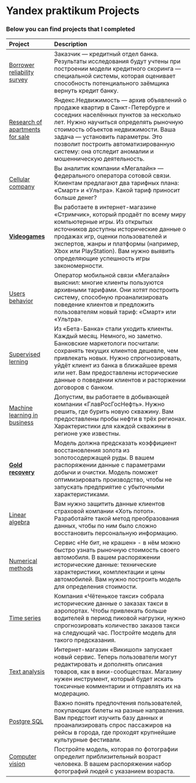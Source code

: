 # Yandex praktikum Projects
### Below you can find projects that I completed 

| Project | Description | 
| :-------| :-----------|
| [Borrower reliability survey](big_cities_music) | Заказчик — кредитный отдел банка.  Результаты исследования будут учтены при построении модели кредитного скоринга — специальной системы, которая оценивает способность потенциального заёмщика вернуть кредит банку. |
| [Research of apartments for sale](https://nbviewer.jupyter.org/github/Danilov-Egor/Portfolio/blob/590b24ed14adc1274dd227c79716ebeafb223969/projects/Research_of_apart_for_sales.ipynb) | Яндекс.Недвижимость — архив объявлений о продаже квартир в Санкт-Петербурге и соседних населённых пунктов за несколько лет. Нужно научиться определять рыночную стоимость объектов недвижимости. Ваша задача — установить параметры. Это позволит построить автоматизированную систему: она отследит аномалии и мошенническую деятельность. |
| [Cellular company](https://github.com/Danilov-Egor/Portfolio/blob/main/projects/cellular.ipynb) |  Вы аналитик компании «Мегалайн» — федерального оператора сотовой связи. Клиентам предлагают два тарифных плана: «Смарт» и «Ультра». Какой тариф приносит больше денег?|
| [**Videogames**](https://nbviewer.jupyter.org/github/Danilov-Egor/Portfolio/blob/a07c452d0378bb4aad6075d6980bdca2d3187fed/projects/Videogames.ipynb) | Вы работаете в интернет-магазине «Стримчик», который продаёт по всему миру компьютерные игры. Из открытых источников доступны исторические данные о продажах игр, оценки пользователей и экспертов, жанры и платформы (например, Xbox или PlayStation). Вам нужно выявить определяющие успешность игры закономерности. |
| [Users behavior](https://github.com/Danilov-Egor/Yandex_data_science/blob/main/projects/users_behavior.ipynb) | Оператор мобильной связи «Мегалайн» выяснил: многие клиенты пользуются архивными тарифами. Они хотят построить систему, способную проанализировать поведение клиентов и предложить пользователям новый тариф: «Смарт» или «Ультра». |
| [Supervised lerning](https://github.com/Danilov-Egor/Yandex_data_science/blob/main/projects/Churn.ipynb) | Из «Бета-Банка» стали уходить клиенты. Каждый месяц. Немного, но заметно. Банковские маркетологи посчитали: сохранять текущих клиентов дешевле, чем привлекать новых. Нужно спрогнозировать, уйдёт клиент из банка в ближайшее время или нет. Вам предоставлены исторические данные о поведении клиентов и расторжении договоров с банком. |
| [Machine learning in business](https://github.com/Danilov-Egor/Yandex_data_science/blob/main/projects/ML_in_business.ipynb) | Допустим, вы работаете в добывающей компании «ГлавРосГосНефть». Нужно решить, где бурить новую скважину. Вам предоставлены пробы нефти в трёх регионах. Характеристики для каждой скважины в регионе уже известны. |
| [**Gold recovery**](https://nbviewer.jupyter.org/github/Danilov-Egor/Yandex_data_science/blob/main/projects/gold_recovery_.ipynb) | Модель должна предсказать коэффициент восстановления золота из золотосодержащей руды. В вашем распоряжении данные с параметрами добычи и очистки. Модель поможет оптимизировать производство, чтобы не запускать предприятие с убыточными характеристиками. |
| [Linear algebra](https://github.com/Danilov-Egor/Yandex_data_science/blob/main/projects/linear%20algebra.ipynb) | Вам нужно защитить данные клиентов страховой компании «Хоть потоп». Разработайте такой метод преобразования данных, чтобы по ним было сложно восстановить персональную информацию. |
| [Numerical methods](https://nbviewer.jupyter.org/github/Danilov-Egor/Yandex_data_science/blob/main/projects/Autos_numerical_methods.ipynb) | Сервис «Не бит, не крашен» - в нём можно быстро узнать рыночную стоимость своего автомобиля. В вашем распоряжении исторические данные: технические характеристики, комплектации и цены автомобилей. Вам нужно построить модель для определения стоимости. |
| [Time series](https://nbviewer.jupyter.org/github/Danilov-Egor/Yandex_data_science/blob/main/projects/Time_series.ipynb) | Компания «Чётенькое такси» собрала исторические данные о заказах такси в аэропортах. Чтобы привлекать больше водителей в период пиковой нагрузки, нужно спрогнозировать количество заказов такси на следующий час. Постройте модель для такого предсказания. |
| [Text analysis](https://nbviewer.jupyter.org/github/Danilov-Egor/Yandex_data_science/blob/main/projects/text.ipynb) | Интернет-магазин «Викишоп» запускает новый сервис. Теперь пользователи могут редактировать и дополнять описания товаров, как в вики-сообществах. Магазину нужен инструмент, который будет искать токсичные комментарии и отправлять их на модерацию.|
| [Postgre SQL](https://github.com/Danilov-Egor/Yandex_data_science/blob/main/projects/SQL.ipynb) | Важно понять предпочтения пользователей, покупающих билеты на разные направления. Вам предстоит изучить базу данных и проанализировать спрос пассажиров на рейсы в города, где проходят крупнейшие культурные фестивали.|
| [Computer vision](https://github.com/Danilov-Egor/Yandex_data_science/blob/main/projects/computer_vision.ipynb) | Постройте модель, которая по фотографии определит приблизительный возраст человека. В вашем распоряжении набор фотографий людей с указанием возраста.|
